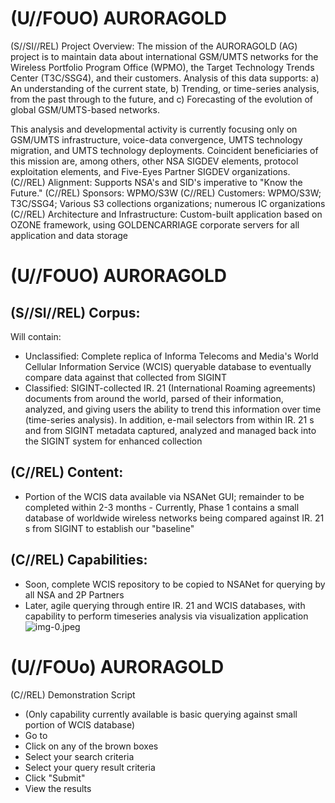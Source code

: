 # (U//FOUO) AURORAGOLD 

(S//SI//REL) Project Overview: The mission of the AURORAGOLD (AG) project is to maintain data about international GSM/UMTS networks for the Wireless Portfolio Program Office (WPMO), the Target Technology Trends Center (T3C/SSG4), and their customers. Analysis of this data supports:
a) An understanding of the current state,
b) Trending, or time-series analysis, from the past through to the future, and
c) Forecasting of the evolution of global GSM/UMTS-based networks.

This analysis and developmental activity is currently focusing only on GSM/UMTS infrastructure, voice-data convergence, UMTS technology migration, and UMTS technology deployments. Coincident beneficiaries of this mission are, among others, other NSA SIGDEV elements, protocol exploitation elements, and Five-Eyes Partner SIGDEV organizations.
(C//REL) Alignment: Supports NSA's and SID's imperative to "Know the Future."
(C//REL) Sponsors: WPMO/S3W
(C//REL) Customers: WPMO/S3W; T3C/SSG4; Various S3 collections organizations; numerous IC organizations
(C//REL) Architecture and Infrastructure: Custom-built application based on OZONE framework, using GOLDENCARRIAGE corporate servers for all application and data storage
# (U//FOUO) AURORAGOLD 

## (S//SI//REL) Corpus:

Will contain:

- Unclassified: Complete replica of Informa Telecoms and Media's World Cellular Information Service (WCIS) queryable database to eventually compare data against that collected from SIGINT
- Classified: SIGINT-collected IR. 21 (International Roaming agreements) documents from around the world, parsed of their information, analyzed, and giving users the ability to trend this information over time (time-series analysis). In addition, e-mail selectors from within IR. 21 s and from SIGINT metadata captured, analyzed and managed back into the SIGINT system for enhanced collection


## (C//REL) Content:

- Portion of the WCIS data available via NSANet GUI; remainder to be completed within 2-3 months - Currently, Phase 1 contains a small database of worldwide wireless networks being compared against IR. 21 s from SIGINT to establish our "baseline"


## (C//REL) Capabilities:

- Soon, complete WCIS repository to be copied to NSANet for querying by all NSA and 2P Partners
- Later, agile querying through entire IR. 21 and WCIS databases, with capability to perform timeseries analysis via visualization application
![img-0.jpeg](img-0.jpeg)
# (U//FOUo) AURORAGOLD 

(C//REL) Demonstration Script

- (Only capability currently available is basic querying against small portion of WCIS database)
- Go to
- Click on any of the brown boxes
- Select your search criteria
- Select your query result criteria
- Click "Submit"
- View the results
